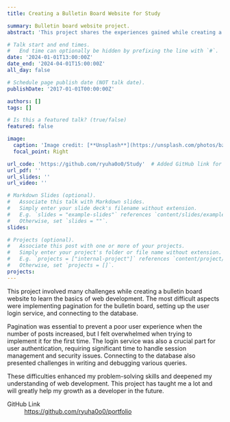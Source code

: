 ```yaml
---
title: Creating a Bulletin Board Website for Study

summary: Bulletin board website project.
abstract: 'This project shares the experiences gained while creating a bulletin board website for study purposes. The pagination of the bulletin board, login service, and database connection were particularly challenging. Overcoming these challenges allowed me to learn and grow significantly. Through this project, I was able to understand various aspects of web development and develop practical problem-solving skills.'

# Talk start and end times.
#   End time can optionally be hidden by prefixing the line with `#`.
date: '2024-01-01T13:00:00Z'
date_end: '2024-04-01T15:00:00Z'
all_day: false

# Schedule page publish date (NOT talk date).
publishDate: '2017-01-01T00:00:00Z'

authors: []
tags: []

# Is this a featured talk? (true/false)
featured: false

image:
  caption: 'Image credit: [**Unsplash**](https://unsplash.com/photos/bzdhc5b3Bxs)'
  focal_point: Right

url_code: 'https://github.com/ryuha0o0/Study'  # Added GitHub link for the project
url_pdf: ''
url_slides: ''
url_video: ''

# Markdown Slides (optional).
#   Associate this talk with Markdown slides.
#   Simply enter your slide deck's filename without extension.
#   E.g. `slides = "example-slides"` references `content/slides/example-slides.md`.
#   Otherwise, set `slides = ""`.
slides:

# Projects (optional).
#   Associate this post with one or more of your projects.
#   Simply enter your project's folder or file name without extension.
#   E.g. `projects = ["internal-project"]` references `content/project/deep-learning/index.md`.
#   Otherwise, set `projects = []`.
projects:
---
```


This project involved many challenges while creating a bulletin board website to learn the basics of web development. The most difficult aspects were implementing pagination for the bulletin board, setting up the user login service, and connecting to the database.

Pagination was essential to prevent a poor user experience when the number of posts increased, but I felt overwhelmed when trying to implement it for the first time. The login service was also a crucial part for user authentication, requiring significant time to handle session management and security issues. Connecting to the database also presented challenges in writing and debugging various queries.

These difficulties enhanced my problem-solving skills and deepened my understanding of web development. This project has taught me a lot and will greatly help my growth as a developer in the future.

<dl>
    <dt>GitHub Link</dt>
    <dd><a href="https://github.com/ryuha0o0/portfolio" target="_blank">https://github.com/ryuha0o0/portfolio</a></dd>
</dl>
